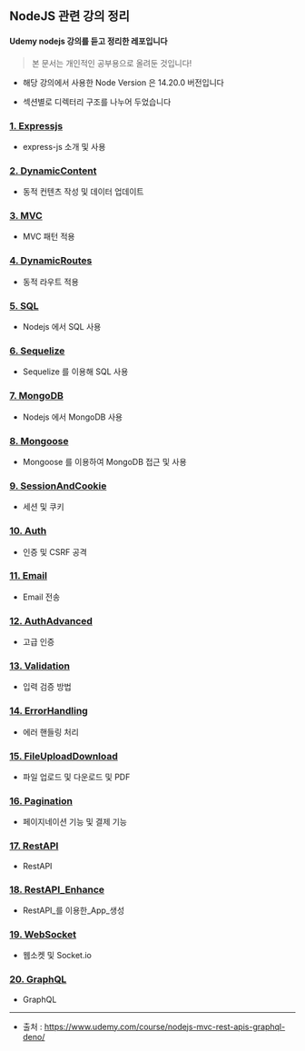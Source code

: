 ## NodeJS 관련 강의 정리

#### Udemy nodejs 강의를 듣고 정리한 레포입니다
> 본 문서는 개인적인 공부용으로 올려둔 것입니다!

- 해당 강의에서 사용한 Node Version 은 14.20.0 버전입니다

- 섹션별로 디렉터리 구조를 나누어 두었습니다

### [ 1. Expressjs ]( https://github.com/divinity6/nodejs-study/tree/master/04ExpressJS )
- express-js 소개 및 사용


### [ 2. DynamicContent ]( https://github.com/divinity6/nodejs-study/tree/master/05DynamicContent )
- 동적 컨텐츠 작성 및 데이터 업데이트


### [ 3. MVC ]( https://github.com/divinity6/nodejs-study/tree/master/06MVC )
- MVC 패턴 적용


### [ 4. DynamicRoutes ]( https://github.com/divinity6/nodejs-study/tree/master/08DynamicRoute )
- 동적 라우트 적용


### [ 5. SQL ]( https://github.com/divinity6/nodejs-study/tree/master/09SQL )
- Nodejs 에서 SQL 사용


### [ 6. Sequelize ]( https://github.com/divinity6/nodejs-study/tree/master/10Sequelize )
- Sequelize 를 이용해 SQL 사용


### [ 7. MongoDB ]( https://github.com/divinity6/nodejs-study/tree/master/11MongoDB )
- Nodejs 에서 MongoDB 사용


### [ 8. Mongoose ]( https://github.com/divinity6/nodejs-study/tree/master/12Mongoose )
- Mongoose 를 이용하여 MongoDB 접근 및 사용


### [ 9. SessionAndCookie ]( https://github.com/divinity6/nodejs-study/tree/master/13SessionAndCookie )
- 세션 및 쿠키


### [ 10. Auth ]( https://github.com/divinity6/nodejs-study/tree/master/14Auth )
- 인증 및 CSRF 공격


### [ 11. Email ]( https://github.com/divinity6/nodejs-study/tree/master/15Email )
- Email 전송


### [ 12. AuthAdvanced ]( https://github.com/divinity6/nodejs-study/tree/master/16AuthAdvanced )
- 고급 인증


### [ 13. Validation ]( https://github.com/divinity6/nodejs-study/tree/master/17Validation )
- 입력 검증 방법


### [ 14. ErrorHandling ]( https://github.com/divinity6/nodejs-study/tree/master/18ErrorHandling )
- 에러 핸들링 처리


### [ 15. FileUploadDownload ]( https://github.com/divinity6/nodejs-study/tree/master/19FileUploadDownload )
- 파일 업로드 및 다운로드 및 PDF


### [ 16. Pagination ]( https://github.com/divinity6/nodejs-study/tree/master/20Pagination )
- 페이지네이션 기능 및 결제 기능


### [ 17. RestAPI ]( https://github.com/divinity6/nodejs-study/tree/master/21RestAPI )
- RestAPI


### [ 18. RestAPI_Enhance ]( https://github.com/divinity6/nodejs-study/tree/master/22RestAPI_Enhance )
- RestAPI_를 이용한_App_생성


### [ 19. WebSocket ]( https://github.com/divinity6/nodejs-study/tree/master/23WebSocket )
- 웹소켓 및 Socket.io


### [ 20. GraphQL ]( https://github.com/divinity6/nodejs-study/tree/master/24GraphQL )
- GraphQL

---

- 출처 : https://www.udemy.com/course/nodejs-mvc-rest-apis-graphql-deno/

